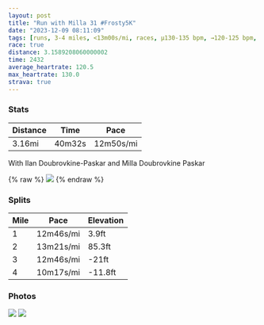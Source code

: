 ```yaml
---
layout: post
title: "Run with Milla 31 #Frosty5K"
date: "2023-12-09 08:11:09"
tags: [runs, 3-4 miles, <13m00s/mi, races, μ130-135 bpm, →120-125 bpm, w/milla]
race: true
distance: 3.1589208060000002
time: 2432
average_heartrate: 120.5
max_heartrate: 130.0
strava: true
---
```


### Stats

| Distance | Time | Pace |
|----------|------|------|
|3.16mi|40m32s|12m50s/mi|

With Ilan Doubrovkine-Paskar and Milla Doubrovkine Paskar

{% raw %}
<img src='https://maps.googleapis.com/maps/api/staticmap?maptype=roadmap&path=enc:mlcwFfsnbM\QZKb@@\G^BtA\p@DbA?t@Ol@Ql@]bA_BBODk@A_BCc@Kk@k@{AyAkCo@s@}@wBQk@E_@Sk@E]KwAI_@SuBGg@K[C]Qm@Ge@W{@OYm@aAY]mAuAOIUYmAs@y@_@SGs@]eAMq@?]HSA]JGDQHW?u@XWRc@L{@b@}@Vg@Ca@Mc@Cy@LYLi@^YN{@l@YNuChAGHaBd@k@\]HiAj@a@Hg@FQEOFm@Ca@BYF_@HOJUFk@T[PUDKLWJi@LMHa@JUJYDYLa@HYVo@`@UTo@z@IPSR[l@GRGv@s@jAENSVMFU`@UP[Jc@D[J_AAu@Le@TIFWFc@Ta@Cc@Gs@WmAs@m@[{@AWBm@XYZSZ_@x@CVIt@LbAPh@^r@v@n@fCjALZVXVRv@z@RJhAb@b@J^LVDb@ANFz@H^Ad@Bz@O^Ot@DTEf@Cv@RfAb@~@`A^p@j@l@v@f@^H`@Zb@NFD|@~@HPZX^f@RPp@fAf@dAz@~Cn@|Ah@`A`@f@n@f@JLl@Vn@L`@Bb@Eb@Ot@q@V]f@gBHm@FcAFo@Nk@N_@Zk@VUj@q@\WDGDGh@oBNc@Vg@\i@j@a@P]Dq@k@aB&key=AIzaSyC1MId7bFpkLXNAaYhBSTb8jLyiSqzbDtM&size=800x800&markers=color:yellow|label:S|40.65495,-73.97188&markers=color:green|label:F|40.65857999999998,-73.97230000000008'>
{% endraw %}

### Splits

| Mile | Pace | Elevation |
|------|------|-----------|
|1|12m46s/mi|3.9ft|
|2|13m21s/mi|85.3ft|
|3|12m46s/mi|-21ft|
|4|10m17s/mi|-11.8ft|

### Photos
<img src='https://dgtzuqphqg23d.cloudfront.net/zzqdr783ULF6NTq4WQKuaT5sdFXrcO_WJqGxi-im5EY-576x768.jpg'>

<img src='https://dgtzuqphqg23d.cloudfront.net/S88_IrBQt8GEcutR4ohgtrM21HNSjCnsGe4fKKaEiWg-576x768.jpg'>
